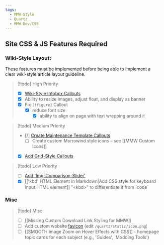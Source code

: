 ```yaml
---
tags:
  - MMW-Style
  - Quartz
  - MMW-Dev/CSS
---
```

## Site CSS & JS Features Required

### Wiki-Style Layout:

These features must be implemented before being able to implement a clear wiki-style article layout guideline.

> [!todo] High Priority
>
> - [x] [Wiki-Style Infobox Callouts](https://github.com/morrowind-modding/morrowind-modding.github.io/issues/20)
> - [x] Ability to resize images, adjust float, and display as banner
> - [x] Fix `[!figure]` Callout
> 	- [x] reduce font size
>     - [x] ability to align on page with text wrapping around it

> [!todo] Medium Priority
> 
> - [/] [Create Maintenance Template Callouts](https://github.com/morrowind-modding/morrowind-modding.github.io/issues/26)
>     - [ ] Create custom Morrowind style icons – see [[MMW Custom Icons]]
> - [x] [Add Grid-Style Callouts](https://github.com/morrowind-modding/morrowind-modding.github.io/issues/22)

> [!todo] Low Priority
> 
> - [ ] [Add 'Img-Comparison-Slider'](https://github.com/morrowind-modding/morrowind-modding.github.io/issues/21)
> - [x] [['kbd' HTML Element in Markdown|Add CSS style for keyboard input HTML element]] "\<kbd\>" to differentiate it from \`code\`


### Misc

> [!todo] Misc
>
> - [ ] [[Missing Custom Download Link Styling for MMW]]
> - [ ] Add custom website [favicon](https://www.w3schools.com/html/html_favicon.asp) (edit `/quartz/static/icon.png`)
> - [ ] [[SMOOTH Image Zoom on Hover Effects with CSS]] - homepage topic cards for each subject (e.g., 'Guides', 'Modding Tools')